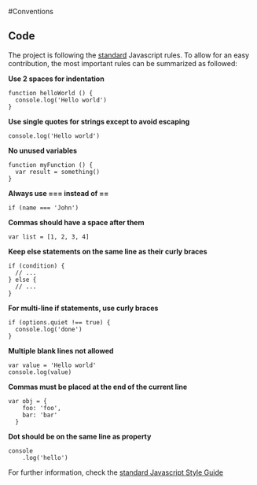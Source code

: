 #Conventions
## Code 

The project is following the [standard](https://standardjs.com/rules.html) Javascript rules.
To allow for an easy contribution, the most important rules can be summarized as followed:

**Use 2 spaces for indentation**
```
function helloWorld () {
  console.log('Hello world')
}
```

**Use single quotes for strings except to avoid escaping**
```
console.log('Hello world')
```

**No unused variables**
```
function myFunction () {
  var result = something()   
}
```

**Always use === instead of ==**
```
if (name === 'John')
```

**Commas should have a space after them**
```
var list = [1, 2, 3, 4]
```

**Keep else statements on the same line as their curly braces**
```
if (condition) {
  // ...
} else {
  // ...
}
```

**For multi-line if statements, use curly braces**
```
if (options.quiet !== true) {
  console.log('done')
}
```

**Multiple blank lines not allowed**
```
var value = 'Hello world'
console.log(value)
```

**Commas must be placed at the end of the current line**
```
var obj = {
    foo: 'foo',
    bar: 'bar'   
  }
```

**Dot should be on the same line as property**
```
console
    .log('hello')
```

For further information, check the [standard Javascript Style Guide](https://standardjs.com/rules.html)